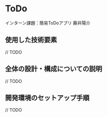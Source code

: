 # ToDo
インターン課題：簡易ToDoアプリ 藤井陽介

## 使用した技術要素

// TODO

## 全体の設計・構成についての説明

// TODO

## 開発環境のセットアップ手順

// TODO
